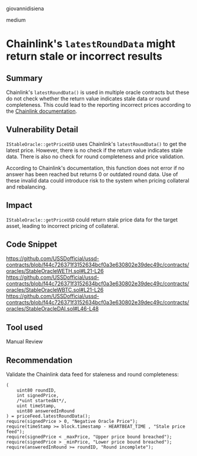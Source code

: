 giovannidisiena

medium

# Chainlink's `latestRoundData` might return stale or incorrect results

## Summary
Chainlink's `latestRoundData()` is used in multiple oracle contracts but these do not check whether the return value indicates stale data or round completeness. This could lead to the reporting incorrect prices according to the [Chainlink documentation](https://docs.chain.link/docs/historical-price-data/#historical-rounds).

## Vulnerability Detail
`IStableOracle::getPriceUSD` uses Chainlink's `latestRoundData()` to get the latest price. However, there is no check if the return value indicates stale data. There is also no check for round completeness and price validation.

According to Chainlink's documentation, this function does not error if no answer has been reached but returns 0 or outdated round data. Use of these invalid data could introduce risk to the system when pricing collateral and rebalancing.

## Impact
`IStableOracle::getPriceUSD` could return stale price data for the target asset, leading to incorrect pricing of collateral.

## Code Snippet
https://github.com/USSDofficial/ussd-contracts/blob/f44c726371f3152634bcf0a3e630802e39dec49c/contracts/oracles/StableOracleWETH.sol#L21-L26
https://github.com/USSDofficial/ussd-contracts/blob/f44c726371f3152634bcf0a3e630802e39dec49c/contracts/oracles/StableOracleWBTC.sol#L21-L26
https://github.com/USSDofficial/ussd-contracts/blob/f44c726371f3152634bcf0a3e630802e39dec49c/contracts/oracles/StableOracleDAI.sol#L46-L48

## Tool used

Manual Review

## Recommendation
Validate the Chainlink data feed for staleness and round completeness:
```solidity
(
    uint80 roundID,
    int signedPrice,
    /*uint startedAt*/,
    uint timeStamp,
    uint80 answeredInRound
) = priceFeed.latestRoundData();
require(signedPrice > 0, "Negative Oracle Price");
require(timeStamp >= block.timestamp - HEARTBEAT_TIME , "Stale price feed");
require(signedPrice < _maxPrice, "Upper price bound breached");
require(signedPrice > _minPrice, "Lower price bound breached");
require(answeredInRound >= roundID, "Round incomplete");
```
